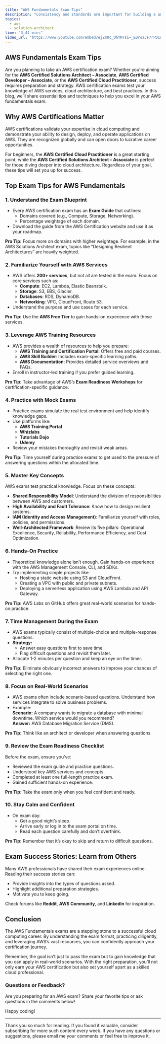 ```yaml
---
title: "AWS Fundamentals Exam Tips"
description: "Consistency and standards are important for building a unified design language and help the user know what to expect from our product and how to use it. However, this does not mean sacrificing the user experience. In this sense, the context and needs of our users are priorities when developing our solutions."
topics:
  - aws
  - solution-architect
time: "3:44 mins"
video_url: "https://www.youtube.com/embed/ejZm0c_OhYM?si=_EDroaJF7rPD1dvL"
---
```


## AWS Fundamentals Exam Tips

Are you planning to take an AWS certification exam? Whether you're aiming for the **AWS Certified Solutions Architect – Associate**, **AWS Certified Developer – Associate**, or the **AWS Certified Cloud Practitioner**, success requires preparation and strategy. AWS certification exams test your knowledge of AWS services, cloud architecture, and best practices. In this blog, we’ll share essential tips and techniques to help you excel in your AWS fundamentals exam.



## Why AWS Certifications Matter

AWS certifications validate your expertise in cloud computing and demonstrate your ability to design, deploy, and operate applications on AWS. They are recognized globally and can open doors to lucrative career opportunities.

For beginners, the **AWS Certified Cloud Practitioner** is a great starting point, while the **AWS Certified Solutions Architect – Associate** is perfect for those diving deeper into cloud architecture. Regardless of your goal, these tips will set you up for success.



## Top Exam Tips for AWS Fundamentals

### 1. **Understand the Exam Blueprint**
   - Every AWS certification exam has an **Exam Guide** that outlines:
     - Domains covered (e.g., Compute, Storage, Networking).
     - Percentage weightage of each domain.
   - Download the guide from the AWS Certification website and use it as your roadmap.

   **Pro Tip:** Focus more on domains with higher weightage. For example, in the AWS Solutions Architect exam, topics like “Designing Resilient Architectures” are heavily weighted.



### 2. **Familiarize Yourself with AWS Services**
   - AWS offers **200+ services**, but not all are tested in the exam. Focus on core services such as:
     - **Compute**: EC2, Lambda, Elastic Beanstalk.
     - **Storage**: S3, EBS, Glacier.
     - **Databases**: RDS, DynamoDB.
     - **Networking**: VPC, CloudFront, Route 53.
   - Understand the purpose and use cases for each service.

   **Pro Tip:** Use the **AWS Free Tier** to gain hands-on experience with these services.



### 3. **Leverage AWS Training Resources**
   - AWS provides a wealth of resources to help you prepare:
     - **AWS Training and Certification Portal**: Offers free and paid courses.
     - **AWS Skill Builder**: Includes exam-specific learning paths.
     - **AWS Documentation**: Provides detailed service overviews and FAQs.
   - Enroll in instructor-led training if you prefer guided learning.

   **Pro Tip:** Take advantage of AWS’s **Exam Readiness Workshops** for certification-specific guidance.



### 4. **Practice with Mock Exams**
   - Practice exams simulate the real test environment and help identify knowledge gaps.
   - Use platforms like:
     - **AWS Training Portal**
     - **Whizlabs**
     - **Tutorials Dojo**
     - **Udemy**
   - Review your mistakes thoroughly and revisit weak areas.

   **Pro Tip:** Time yourself during practice exams to get used to the pressure of answering questions within the allocated time.



### 5. **Master Key Concepts**
   AWS exams test practical knowledge. Focus on these concepts:
   - **Shared Responsibility Model**: Understand the division of responsibilities between AWS and customers.
   - **High Availability and Fault Tolerance**: Know how to design resilient systems.
   - **IAM (Identity and Access Management)**: Familiarize yourself with roles, policies, and permissions.
   - **Well-Architected Framework**: Review its five pillars: Operational Excellence, Security, Reliability, Performance Efficiency, and Cost Optimization.



### 6. **Hands-On Practice**
   - Theoretical knowledge alone isn’t enough. Gain hands-on experience with the AWS Management Console, CLI, and SDKs.
   - Try implementing simple projects like:
     - Hosting a static website using S3 and CloudFront.
     - Creating a VPC with public and private subnets.
     - Deploying a serverless application using AWS Lambda and API Gateway.

   **Pro Tip:** AWS Labs on GitHub offers great real-world scenarios for hands-on practice.



### 7. **Time Management During the Exam**
   - AWS exams typically consist of multiple-choice and multiple-response questions.
   - **Strategy:**
     - Answer easy questions first to save time.
     - Flag difficult questions and revisit them later.
   - Allocate 1-2 minutes per question and keep an eye on the timer.

   **Pro Tip:** Eliminate obviously incorrect answers to improve your chances of selecting the right one.



### 8. **Focus on Real-World Scenarios**
   - AWS exams often include scenario-based questions. Understand how services integrate to solve business problems.
   - Example:  
     **Scenario:** A company wants to migrate a database with minimal downtime. Which service would you recommend?  
     **Answer:** AWS Database Migration Service (DMS).

   **Pro Tip:** Think like an architect or developer when answering questions.



### 9. **Review the Exam Readiness Checklist**
   Before the exam, ensure you’ve:
   - Reviewed the exam guide and practice questions.
   - Understood key AWS services and concepts.
   - Completed at least one full-length practice exam.
   - Gained sufficient hands-on experience.

   **Pro Tip:** Take the exam only when you feel confident and ready.



### 10. **Stay Calm and Confident**
   - On exam day:
     - Get a good night’s sleep.
     - Arrive early or log in to the exam portal on time.
     - Read each question carefully and don’t overthink.

   **Pro Tip:** Remember that it’s okay to skip and return to difficult questions.



## Exam Success Stories: Learn from Others

Many AWS professionals have shared their exam experiences online. Reading their success stories can:
- Provide insights into the types of questions asked.
- Highlight additional preparation strategies.
- Motivate you to keep going.

Check forums like **Reddit**, **AWS Community**, and **LinkedIn** for inspiration.



## Conclusion

The AWS Fundamentals exams are a stepping stone to a successful cloud computing career. By understanding the exam format, practicing diligently, and leveraging AWS’s vast resources, you can confidently approach your certification journey.

Remember, the goal isn’t just to pass the exam but to gain knowledge that you can apply in real-world scenarios. With the right preparation, you’ll not only earn your AWS certification but also set yourself apart as a skilled cloud professional.



### Questions or Feedback?

Are you preparing for an AWS exam? Share your favorite tips or ask questions in the comments below!


Happy coding!








---

Thank you so much for reading. If you found it valuable, consider subscribing for more such content every week. If you have any questions or suggestions, please email me your comments or feel free to improve it.